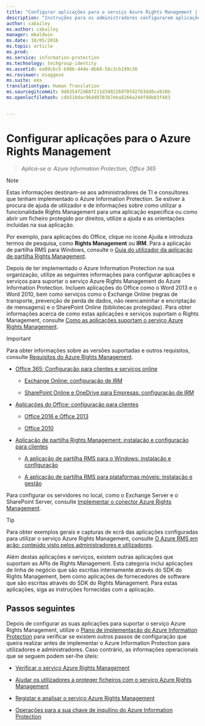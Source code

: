 ```yaml
---
title: "Configurar aplicações para o serviço Azure Rights Management | Azure Information Protection"
description: "Instruções para os administradores configurarem aplicações e serviços para suportar o serviço de proteção Azure Rights Management para o Azure Information Protection. Por exemplo, aplicações do Office como o Word 2013 e o Word 2010, bem como serviços como o Exchange Online (regras de transporte, prevenção de perda de dados, não reencaminhar e encriptação de mensagens) e o SharePoint Online (bibliotecas protegidas)."
author: cabailey
ms.author: cabailey
manager: mbaldwin
ms.date: 10/05/2016
ms.topic: article
ms.prod: 
ms.service: information-protection
ms.technology: techgroup-identity
ms.assetid: ea09cbc5-b98b-444e-8b60-5bc3cb199c36
ms.reviewer: esaggese
ms.suite: ems
translationtype: Human Translation
ms.sourcegitcommit: 9d8354f2d68f211d349226970fd2f83dd0ce810b
ms.openlocfilehash: c4b510dac964d0703b7eba8266a244f40b83f403


---
```


# <a name="configuring-applications-for-azure-rights-management"></a>Configurar aplicações para o Azure Rights Management

>*Aplica-se a: Azure Information Protection, Office 365*

> [!NOTE]
> Estas informações destinam-se aos administradores de TI e consultores que tenham implementado o Azure Information Protection. Se estiver à procura de ajuda de utilizador e de informações sobre como utilizar a funcionalidade Rights Management para uma aplicação específica ou como abrir um ficheiro protegido por direitos, utilize a ajuda e as orientações incluídas na sua aplicação.
>
> Por exemplo, para aplicações do Office, clique no ícone Ajuda e introduza termos de pesquisa, como **Rights Management** ou **IRM**. Para a aplicação de partilha RMS para Windows, consulte o [Guia do utilizador da aplicação de partilha Rights Management](../rms-client/sharing-app-user-guide.md).

Depois de ter implementado o Azure Information Protection na sua organização, utilize as seguintes informações para configurar aplicações e serviços para suportar o serviço Azure Rights Management do Azure Information Protection. Incluem aplicações do Office como o Word 2013 e o Word 2010, bem como serviços como o Exchange Online (regras de transporte, prevenção de perda de dados, não reencaminhar e encriptação de mensagens) e o SharePoint Online (bibliotecas protegidas). Para obter informações acerca de como estas aplicações e serviços suportam o Rights Management, consulte [Como as aplicações suportam o serviço Azure Rights Management](../understand-explore/applications-support.md).

> [!IMPORTANT]
> Para obter informações sobre as versões suportadas e outros requisitos, consulte [Requisitos do Azure Rights Management](../get-started/requirements-azure-rms.md).

-   [Office 365: Configuração para clientes e serviços online](configure-office365.md)

    -   [Exchange Online: configuração de IRM](configure-office365.md#exchange-online-irm-configuration)

    -   [SharePoint Online e OneDrive para Empresas: configuração de IRM](configure-office365.md#sharepoint-online-and-onedrive-for-business-irm-configuration)

- [Aplicações do Office: configuração para clientes](configure-office-apps.md)

    -   [Office 2016 e Office 2013](configure-office-apps.md#office-2016-and-office-2013)

    -   [Office 2010](configure-office-apps.md#office-2010)

-   [Aplicação de partilha Rights Management: instalação e configuração para clientes](configure-sharing-app.md)

    -   [A aplicação de partilha RMS para o Windows: instalação e configuração](configure-sharing-app.md#the-rms-sharing-application-for-windows-installation-and-configuration)

    -   [A aplicação de partilha RMS para plataformas móveis: instalação e gestão](configure-sharing-app.md#the-rms-sharing-application-for-mobile-platforms-installation-and-management)


Para configurar os servidores no local, como o Exchange Server e o SharePoint Server, consulte [Implementar o conector Azure Rights Management](deploy-rms-connector.md).

> [!TIP]
> Para obter exemplos gerais e capturas de ecrã das aplicações configuradas para utilizar o serviço Azure Rights Management, consulte [O Azure RMS em ação: conteúdo visto pelos administradores e utilizadores](../understand-explore/what-admins-users-see.md).


Além destas aplicações e serviços, existem outras aplicações que suportam as APIs de Rights Management. Esta categoria inclui aplicações de linha de negócio que são escritas internamente através do SDK do Rights Management, bem como aplicações de fornecedores de software que são escritas através do SDK do Rights Management. Para estas aplicações, siga as instruções fornecidas com a aplicação.

## <a name="next-steps"></a>Passos seguintes
Depois de configurar as suas aplicações para suportar o serviço Azure Rights Management, utilize o [Plano de implementação do Azure Information Protection](../plan-design/deployment-roadmap.md) para verificar se existem outros passos de configuração que queira realizar antes de implementar o Azure Information Protection para utilizadores e administradores. Caso contrário, as informações operacionais que se seguem podem ser-lhe úteis:

- [Verificar o serviço Azure Rights Management](verify.md)

- [Ajudar os utilizadores a proteger ficheiros com o serviço Azure Rights Management](help-users.md)

- [Registar e analisar o serviço Azure Rights Management](log-analyze-usage.md)

- [Operações para a sua chave de inquilino do Azure Information Protection](operations-tenant-key.md)





<!--HONumber=Nov16_HO2-->


